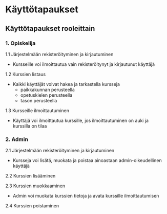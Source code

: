 # Käyttötapaukset

## Käyttötapaukset rooleittain

### 1. Opiskelija

1.1 Järjestelmään rekisteröityminen ja kirjautuminen

- Kursseille voi ilmoittautua vain rekisteröitynyt ja kirjautunut käyttäjä

1.2 Kurssien listaus

- Kaikki käyttäjät voivat hakea ja tarkastella kursseja
  - paikkakunnan perusteella
  - opetuskielen perusteella
  - tason perusteella
  
1.3 Kursseille ilmoittautuminen

- Käyttäjä voi ilmoittautua kurssille, jos ilmoittautuminen on auki ja kurssilla on tilaa

### 2. Admin

2.1 Järjestelmään rekisteröityminen ja kirjautuminen

- Kursseja voi lisätä, muokata ja poistaa ainoastaan admin-oikeudellinen käyttäjä

2.2 Kurssien lisääminen

2.3 Kurssien muokkaaminen

- Admin voi muokata kurssien tietoja ja avata kurssille ilmoittautumisen

2.4 Kurssien poistaminen

